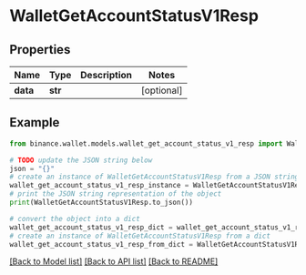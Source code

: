 # WalletGetAccountStatusV1Resp


## Properties

Name | Type | Description | Notes
------------ | ------------- | ------------- | -------------
**data** | **str** |  | [optional] 

## Example

```python
from binance.wallet.models.wallet_get_account_status_v1_resp import WalletGetAccountStatusV1Resp

# TODO update the JSON string below
json = "{}"
# create an instance of WalletGetAccountStatusV1Resp from a JSON string
wallet_get_account_status_v1_resp_instance = WalletGetAccountStatusV1Resp.from_json(json)
# print the JSON string representation of the object
print(WalletGetAccountStatusV1Resp.to_json())

# convert the object into a dict
wallet_get_account_status_v1_resp_dict = wallet_get_account_status_v1_resp_instance.to_dict()
# create an instance of WalletGetAccountStatusV1Resp from a dict
wallet_get_account_status_v1_resp_from_dict = WalletGetAccountStatusV1Resp.from_dict(wallet_get_account_status_v1_resp_dict)
```
[[Back to Model list]](../README.md#documentation-for-models) [[Back to API list]](../README.md#documentation-for-api-endpoints) [[Back to README]](../README.md)


